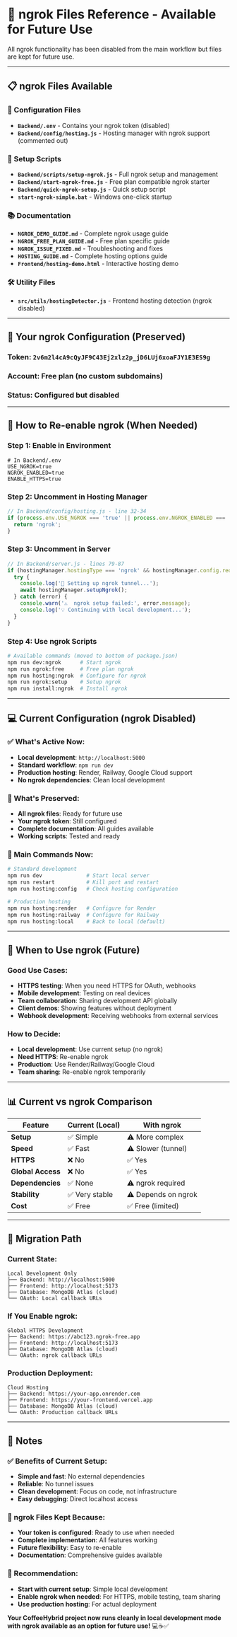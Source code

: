 # 📁 **ngrok Files Reference - Available for Future Use**

All ngrok functionality has been disabled from the main workflow but files are kept for future use.

---

## 📋 **ngrok Files Available**

### **🔧 Configuration Files**
- **`Backend/.env`** - Contains your ngrok token (disabled)
- **`Backend/config/hosting.js`** - Hosting manager with ngrok support (commented out)

### **🚀 Setup Scripts**
- **`Backend/scripts/setup-ngrok.js`** - Full ngrok setup and management
- **`Backend/start-ngrok-free.js`** - Free plan compatible ngrok starter
- **`Backend/quick-ngrok-setup.js`** - Quick setup script
- **`start-ngrok-simple.bat`** - Windows one-click startup

### **📚 Documentation**
- **`NGROK_DEMO_GUIDE.md`** - Complete ngrok usage guide
- **`NGROK_FREE_PLAN_GUIDE.md`** - Free plan specific guide
- **`NGROK_ISSUE_FIXED.md`** - Troubleshooting and fixes
- **`HOSTING_GUIDE.md`** - Complete hosting options guide
- **`Frontend/hosting-demo.html`** - Interactive hosting demo

### **🛠️ Utility Files**
- **`src/utils/hostingDetector.js`** - Frontend hosting detection (ngrok disabled)

---

## 🔑 **Your ngrok Configuration (Preserved)**

### **Token**: `2v6m2l4cA9cQyJF9C43Ej2xlz2p_jD6LUj6xoaFJY1E3ES9g`
### **Account**: Free plan (no custom subdomains)
### **Status**: Configured but disabled

---

## 🚀 **How to Re-enable ngrok (When Needed)**

### **Step 1: Enable in Environment**
```env
# In Backend/.env
USE_NGROK=true
NGROK_ENABLED=true
ENABLE_HTTPS=true
```

### **Step 2: Uncomment in Hosting Manager**
```javascript
// In Backend/config/hosting.js - line 32-34
if (process.env.USE_NGROK === 'true' || process.env.NGROK_ENABLED === 'true') {
  return 'ngrok';
}
```

### **Step 3: Uncomment in Server**
```javascript
// In Backend/server.js - lines 79-87
if (hostingManager.hostingType === 'ngrok' && hostingManager.config.requiresSetup) {
  try {
    console.log('🔧 Setting up ngrok tunnel...');
    await hostingManager.setupNgrok();
  } catch (error) {
    console.warn('⚠️  ngrok setup failed:', error.message);
    console.log('💡 Continuing with local development...');
  }
}
```

### **Step 4: Use ngrok Scripts**
```bash
# Available commands (moved to bottom of package.json)
npm run dev:ngrok      # Start ngrok
npm run ngrok:free     # Free plan ngrok
npm run hosting:ngrok  # Configure for ngrok
npm run ngrok:setup    # Setup ngrok
npm run install:ngrok  # Install ngrok
```

---

## 💻 **Current Configuration (ngrok Disabled)**

### **✅ What's Active Now:**
- **Local development**: `http://localhost:5000`
- **Standard workflow**: `npm run dev`
- **Production hosting**: Render, Railway, Google Cloud support
- **No ngrok dependencies**: Clean local development

### **📁 What's Preserved:**
- **All ngrok files**: Ready for future use
- **Your ngrok token**: Still configured
- **Complete documentation**: All guides available
- **Working scripts**: Tested and ready

### **🔧 Main Commands Now:**
```bash
# Standard development
npm run dev              # Start local server
npm run restart          # Kill port and restart
npm run hosting:config   # Check hosting configuration

# Production hosting
npm run hosting:render   # Configure for Render
npm run hosting:railway  # Configure for Railway
npm run hosting:local    # Back to local (default)
```

---

## 🎯 **When to Use ngrok (Future)**

### **Good Use Cases:**
- **HTTPS testing**: When you need HTTPS for OAuth, webhooks
- **Mobile development**: Testing on real devices
- **Team collaboration**: Sharing development API globally
- **Client demos**: Showing features without deployment
- **Webhook development**: Receiving webhooks from external services

### **How to Decide:**
- **Local development**: Use current setup (no ngrok)
- **Need HTTPS**: Re-enable ngrok
- **Production**: Use Render/Railway/Google Cloud
- **Team sharing**: Re-enable ngrok temporarily

---

## 📊 **Current vs ngrok Comparison**

| Feature | Current (Local) | With ngrok |
|---------|----------------|------------|
| **Setup** | ✅ Simple | ⚠️ More complex |
| **Speed** | ✅ Fast | ⚠️ Slower (tunnel) |
| **HTTPS** | ❌ No | ✅ Yes |
| **Global Access** | ❌ No | ✅ Yes |
| **Dependencies** | ✅ None | ⚠️ ngrok required |
| **Stability** | ✅ Very stable | ⚠️ Depends on ngrok |
| **Cost** | ✅ Free | ✅ Free (limited) |

---

## 🔄 **Migration Path**

### **Current State:**
```
Local Development Only
├── Backend: http://localhost:5000
├── Frontend: http://localhost:5173
├── Database: MongoDB Atlas (cloud)
└── OAuth: Local callback URLs
```

### **If You Enable ngrok:**
```
Global HTTPS Development
├── Backend: https://abc123.ngrok-free.app
├── Frontend: http://localhost:5173
├── Database: MongoDB Atlas (cloud)
└── OAuth: ngrok callback URLs
```

### **Production Deployment:**
```
Cloud Hosting
├── Backend: https://your-app.onrender.com
├── Frontend: https://your-frontend.vercel.app
├── Database: MongoDB Atlas (cloud)
└── OAuth: Production callback URLs
```

---

## 📝 **Notes**

### **✅ Benefits of Current Setup:**
- **Simple and fast**: No external dependencies
- **Reliable**: No tunnel issues
- **Clean development**: Focus on code, not infrastructure
- **Easy debugging**: Direct localhost access

### **📁 ngrok Files Kept Because:**
- **Your token is configured**: Ready to use when needed
- **Complete implementation**: All features working
- **Future flexibility**: Easy to re-enable
- **Documentation**: Comprehensive guides available

### **🎯 Recommendation:**
- **Start with current setup**: Simple local development
- **Enable ngrok when needed**: For HTTPS, mobile testing, team sharing
- **Use production hosting**: For actual deployment

**Your CoffeeHybrid project now runs cleanly in local development mode with ngrok available as an option for future use!** 💻☕✅
